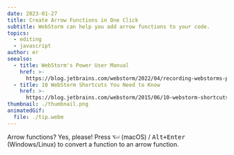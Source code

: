 ```yaml
---
date: 2023-01-27
title: Create Arrow Functions in One Click
subtitle: WebStorm can help you add arrow functions to your code.
topics:
  - editing
  - javascript
author: er
seealso:
  - title: WebStorm's Power User Manual
    href: >-
      https://blog.jetbrains.com/webstorm/2022/04/recording-webstorms-power-user-manual/
  - title: 10 WebStorm Shortcuts You Need to Know
    href: >-
      https://blog.jetbrains.com/webstorm/2015/06/10-webstorm-shortcuts-you-need-to-know/
thumbnail: ./thumbnail.png
animatedGif:
  file: ./tip.webm
---
```


Arrow functions? Yes, please! Press <kbd>⌥⏎</kbd> (macOS) / <kbd>Alt+Enter</kbd> (Windows/Linux) to convert a function to an arrow function.
